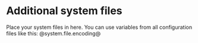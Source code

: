 Additional system files
=======================

Place your system files in here.
You can use variables from all configuration files like this: @system.file.encoding@
